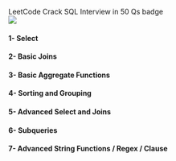 LeetCode Crack SQL Interview in 50 Qs badge
<br>
<img src="https://assets.leetcode.com/static_assets/others/Top_SQL_50.png">
<br>
<h4 src='https://leetcode.com/studyplan/top-sql-50/'> 1- Select</h4>
<h4> 2- Basic Joins</h4>
<h4> 3- Basic Aggregate Functions</h4>
<h4> 4- Sorting and Grouping</h4>
<h4> 5- Advanced Select and Joins</h4>
<h4> 6- Subqueries</h4>
<h4> 7- Advanced String Functions / Regex / Clause</h4>
